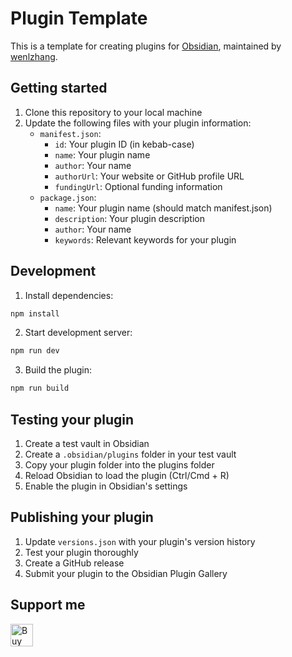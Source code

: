 # Plugin Template

This is a template for creating plugins for [Obsidian](https://obsidian.md), maintained by [wenlzhang](https://github.com/wenlzhang).

## Getting started

1. Clone this repository to your local machine
2. Update the following files with your plugin information:
   - `manifest.json`:
     - `id`: Your plugin ID (in kebab-case)
     - `name`: Your plugin name
     - `author`: Your name
     - `authorUrl`: Your website or GitHub profile URL
     - `fundingUrl`: Optional funding information
   - `package.json`:
     - `name`: Your plugin name (should match manifest.json)
     - `description`: Your plugin description
     - `author`: Your name
     - `keywords`: Relevant keywords for your plugin

## Development

1. Install dependencies:
```bash
npm install
```

2. Start development server:
```bash
npm run dev
```

3. Build the plugin:
```bash
npm run build
```

## Testing your plugin

1. Create a test vault in Obsidian
2. Create a `.obsidian/plugins` folder in your test vault
3. Copy your plugin folder into the plugins folder
4. Reload Obsidian to load the plugin (Ctrl/Cmd + R)
5. Enable the plugin in Obsidian's settings

## Publishing your plugin

1. Update `versions.json` with your plugin's version history
2. Test your plugin thoroughly
3. Create a GitHub release
4. Submit your plugin to the Obsidian Plugin Gallery

## Support me

<a href='https://ko-fi.com/C0C66C1TB' target='_blank'><img height='36' style='border:0px;height:36px;' src='https://storage.ko-fi.com/cdn/kofi1.png?v=3' border='0' alt='Buy Me a Coffee at ko-fi.com' /></a>
